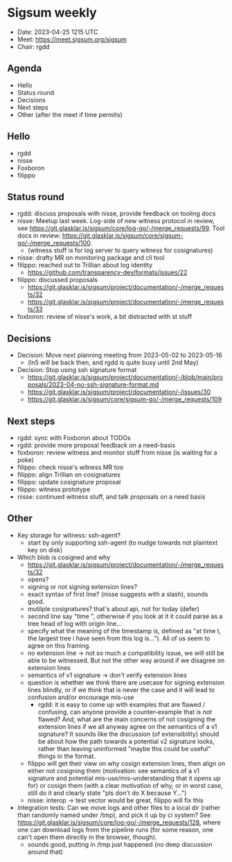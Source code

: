# Sigsum weekly

  - Date: 2023-04-25 1215 UTC
  - Meet: https://meet.sigsum.org/sigsum
  - Chair: rgdd

## Agenda

  - Hello
  - Status round
  - Decisions
  - Next steps
  - Other (after the meet if time permits)

## Hello

  - rgdd
  - nisse
  - Foxboron
  - filippo

## Status round

  - rgdd: discuss proposals with nisse, provide feedback on tooling docs
  - nisse: Meetup last week. Log-side of new witness protocol in review, see
    https://git.glasklar.is/sigsum/core/log-go/-/merge_requests/99. Tool docs in
    review: https://git.glasklar.is/sigsum/core/sigsum-go/-/merge_requests/100.
    - (witness stuff is for log server to query witness for cosignatures)
  - nisse: drafty MR on monitoring package and cli tool
  - filippo: reached out to Trillian about log identity
	  - https://github.com/transparency-dev/formats/issues/22
  - filippo: discussed proposals
	  - https://git.glasklar.is/sigsum/project/documentation/-/merge_requests/32
	  - https://git.glasklar.is/sigsum/project/documentation/-/merge_requests/33
  - foxboron: review of nisse's work, a bit distracted with st stuff

## Decisions

  - Decision: Move next planning meeting from 2023-05-02 to 2023-05-16
    - (ln5 will be back then, and rgdd is quite busy until 2nd May)
  - Decision: Stop using ssh signature format
    - https://git.glasklar.is/sigsum/project/documentation/-/blob/main/proposals/2023-04-no-ssh-signature-format.md
    - https://git.glasklar.is/sigsum/project/documentation/-/issues/30
    - https://git.glasklar.is/sigsum/core/sigsum-go/-/merge_requests/109


## Next steps

  - rgdd: sync with Foxboron about TODOs
  - rgdd: provide more proposal feedback on a need-basis
  - foxboron: review witness and monitor stuff from nisse (is waiting for a poke)
  - filippo: check nisse's witness MR too
  - filippo: align Trillian on cosignatures
  - filippo: update cosignature proposal
  - filippo: witness prototype
  - nisse: continued witness stuff, and talk proposals on a need basis

## Other

  - Key storage for witness: ssh-agent?
    - start by only supporting ssh-agent (to nudge towards not plaintext key on disk)
  - Which blob is cosigned and why
    - https://git.glasklar.is/sigsum/project/documentation/-/merge_requests/32
    - opens?
    - signing or not signing extension lines?
    - exact syntax of first line? (nisse suggests with a slash), sounds good.
    - mutilple cosignatures? that's about api, not for today (defer)
    - second line say "time <number>", otherwise if you look at it it could
      parse as a tree head of log with origin line...
    - specify what the meaning of the timestamp is, defined as "at time t, the
      largest tree i have seen from this log is...").  All of us seem to agree
      on this framing.
    - no extension line -> not so much a compatibility issue, we will still be
      able to be witnessed.  But not the other way around if we disagree on
      extension lines
    - semantics of v1 signature -> don't verify extension lines
    - question is whether we think there are usecase for signing extension lines
      blindly, or if we think that is never the case and it will lead to
      confusion and/or encourage mis-use
      - rgdd: it is easy to come up with examples that are flawed / confusing,
        can anyone provide a counter-example that is not flawed?  And, what are
        the main concerns of not cosigning the extension lines if we all anyway
        agree on the semantics of a v1 signature?  It sounds like the discussion
        (of extensibility) should be about how the path towards a potential v2
        signature looks, rather than leaving uninformed "maybe this could be
        useful" things in the format.
    - filippo will get their view on why cosign extension lines, then align on
      either not cosigning them (motivation: see semantics of a v1 signature and
      potential mis-use/mis-understanding that it opens up for) or cosign them
      (with a clear motivation of why, or in worst case, still do it and clearly
      state "pls don't do X because Y...")
    - nisse: interop -> test vector would be great, filippo will fix this
  - Integration tests: Can we move logs and other files to a  local dir (rather
    than randomly named under /tmp), and pick it up by ci system? See
    https://git.glasklar.is/sigsum/core/log-go/-/merge_requests/128, where one
    can download logs from the pipeline runs (for some reason, one can't open
    them directly in the browser, though).
    - sounds good, putting in /tmp just happened (no deep discussion around
      that)
